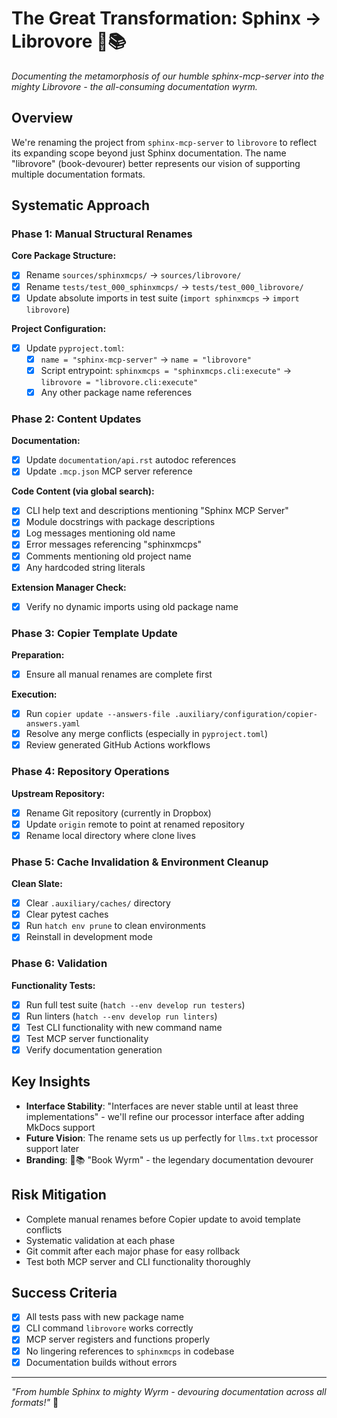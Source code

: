 # The Great Transformation: Sphinx → Librovore 🐲📚

*Documenting the metamorphosis of our humble sphinx-mcp-server into the mighty
Librovore - the all-consuming documentation wyrm.*

## Overview

We're renaming the project from `sphinx-mcp-server` to `librovore` to reflect
its expanding scope beyond just Sphinx documentation. The name "librovore"
(book-devourer) better represents our vision of supporting multiple
documentation formats.

## Systematic Approach

### Phase 1: Manual Structural Renames

**Core Package Structure:**
- [x] Rename `sources/sphinxmcps/` → `sources/librovore/`
- [x] Rename `tests/test_000_sphinxmcps/` → `tests/test_000_librovore/`
- [x] Update absolute imports in test suite (`import sphinxmcps` → `import librovore`)

**Project Configuration:**
- [x] Update `pyproject.toml`:
  - [x] `name = "sphinx-mcp-server"` → `name = "librovore"`
  - [x] Script entrypoint: `sphinxmcps = "sphinxmcps.cli:execute"` → `librovore = "librovore.cli:execute"`
  - [x] Any other package name references

### Phase 2: Content Updates

**Documentation:**
- [x] Update `documentation/api.rst` autodoc references
- [x] Update `.mcp.json` MCP server reference

**Code Content (via global search):**
- [x] CLI help text and descriptions mentioning "Sphinx MCP Server"
- [x] Module docstrings with package descriptions
- [x] Log messages mentioning old name
- [x] Error messages referencing "sphinxmcps"
- [x] Comments mentioning old project name
- [x] Any hardcoded string literals

**Extension Manager Check:**
- [x] Verify no dynamic imports using old package name

### Phase 3: Copier Template Update

**Preparation:**
- [x] Ensure all manual renames are complete first

**Execution:**
- [x] Run `copier update --answers-file .auxiliary/configuration/copier-answers.yaml`
- [x] Resolve any merge conflicts (especially in `pyproject.toml`)
- [x] Review generated GitHub Actions workflows

### Phase 4: Repository Operations

**Upstream Repository:**
- [x] Rename Git repository (currently in Dropbox)
- [x] Update `origin` remote to point at renamed repository
- [x] Rename local directory where clone lives

### Phase 5: Cache Invalidation & Environment Cleanup

**Clean Slate:**
- [x] Clear `.auxiliary/caches/` directory
- [x] Clear pytest caches
- [x] Run `hatch env prune` to clean environments
- [x] Reinstall in development mode

### Phase 6: Validation

**Functionality Tests:**
- [x] Run full test suite (`hatch --env develop run testers`)
- [x] Run linters (`hatch --env develop run linters`)
- [x] Test CLI functionality with new command name
- [x] Test MCP server functionality
- [x] Verify documentation generation

## Key Insights

- **Interface Stability**: "Interfaces are never stable until at least three implementations" - we'll refine our processor interface after adding MkDocs support
- **Future Vision**: The rename sets us up perfectly for `llms.txt` processor support later
- **Branding**: 🐲📚 "Book Wyrm" - the legendary documentation devourer

## Risk Mitigation

- Complete manual renames before Copier update to avoid template conflicts
- Systematic validation at each phase
- Git commit after each major phase for easy rollback
- Test both MCP server and CLI functionality thoroughly

## Success Criteria

- [x] All tests pass with new package name
- [x] CLI command `librovore` works correctly
- [x] MCP server registers and functions properly
- [x] No lingering references to `sphinxmcps` in codebase
- [x] Documentation builds without errors

---

*"From humble Sphinx to mighty Wyrm - devouring documentation across all formats!"* 🐲
